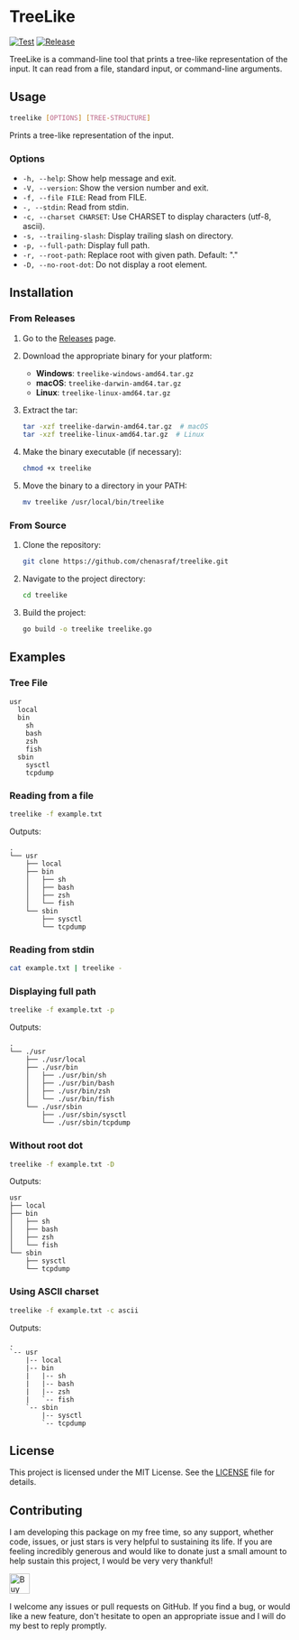 # TreeLike

[![Test](https://github.com/chenasraf/treelike/actions/workflows/test.yml/badge.svg)](https://github.com/chenasraf/treelike/actions/workflows/test.yml) [![Release](https://github.com/chenasraf/treelike/actions/workflows/release.yml/badge.svg)](https://github.com/chenasraf/treelike/actions/workflows/test.yml)

TreeLike is a command-line tool that prints a tree-like representation of the input. It can read
from a file, standard input, or command-line arguments.

## Usage

```sh
treelike [OPTIONS] [TREE-STRUCTURE]
```

Prints a tree-like representation of the input.

### Options

- `-h, --help`: Show help message and exit.
-  `-V, --version`: Show the version number and exit.
- `-f, --file FILE`: Read from FILE.
- `-, --stdin`: Read from stdin.
- `-c, --charset CHARSET`: Use CHARSET to display characters (utf-8, ascii).
- `-s, --trailing-slash`: Display trailing slash on directory.
- `-p, --full-path`: Display full path.
- `-r, --root-path`: Replace root with given path. Default: "." 
- `-D, --no-root-dot`: Do not display a root element.

## Installation

### From Releases

1. Go to the [Releases](https://github.com/chenasraf/treelike/releases) page.

2. Download the appropriate binary for your platform:

   - **Windows**: `treelike-windows-amd64.tar.gz`
   - **macOS**: `treelike-darwin-amd64.tar.gz`
   - **Linux**: `treelike-linux-amd64.tar.gz`

3. Extract the tar:
   ```sh
   tar -xzf treelike-darwin-amd64.tar.gz  # macOS
   tar -xzf treelike-linux-amd64.tar.gz  # Linux
   ```
4. Make the binary executable (if necessary):
   ```sh
   chmod +x treelike
   ```
5. Move the binary to a directory in your PATH:
   ```sh
   mv treelike /usr/local/bin/treelike
   ```

### From Source

1. Clone the repository:
   ```sh
   git clone https://github.com/chenasraf/treelike.git
   ```
2. Navigate to the project directory:
   ```sh
   cd treelike
   ```
3. Build the project:
   ```sh
   go build -o treelike treelike.go
   ```

## Examples

### Tree File

```
usr
  local
  bin
    sh
    bash
    zsh
    fish
  sbin
    sysctl
    tcpdump
```

### Reading from a file

```sh
treelike -f example.txt
```

Outputs:

```
.
└── usr
    ├── local
    ├── bin
    │   ├── sh
    │   ├── bash
    │   ├── zsh
    │   └── fish
    └── sbin
        ├── sysctl
        └── tcpdump
```


### Reading from stdin

```sh
cat example.txt | treelike -
```

### Displaying full path

```sh
treelike -f example.txt -p
```

Outputs:

```
.
└── ./usr
    ├── ./usr/local
    ├── ./usr/bin
    │   ├── ./usr/bin/sh
    │   ├── ./usr/bin/bash
    │   ├── ./usr/bin/zsh
    │   └── ./usr/bin/fish
    └── ./usr/sbin
        ├── ./usr/sbin/sysctl
        └── ./usr/sbin/tcpdump
```

### Without root dot

```sh
treelike -f example.txt -D
```

Outputs:

```
usr
├── local
├── bin
│   ├── sh
│   ├── bash
│   ├── zsh
│   └── fish
└── sbin
    ├── sysctl
    └── tcpdump
```

### Using ASCII charset

```sh
treelike -f example.txt -c ascii
```

Outputs:

```
.
`-- usr
    |-- local
    |-- bin
    |   |-- sh
    |   |-- bash
    |   |-- zsh
    |   `-- fish
    `-- sbin
        |-- sysctl
        `-- tcpdump
```

## License

This project is licensed under the MIT License. See the [LICENSE](LICENSE) file for details.

## Contributing

I am developing this package on my free time, so any support, whether code, issues, or just stars is
very helpful to sustaining its life. If you are feeling incredibly generous and would like to donate
just a small amount to help sustain this project, I would be very very thankful!

<a href='https://ko-fi.com/casraf' target='_blank'>
  <img height='36' style='border:0px;height:36px;'
    src='https://cdn.ko-fi.com/cdn/kofi1.png?v=3'
    alt='Buy Me a Coffee at ko-fi.com' />
</a>

I welcome any issues or pull requests on GitHub. If you find a bug, or would like a new feature,
don't hesitate to open an appropriate issue and I will do my best to reply promptly.

